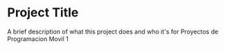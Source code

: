 
# Project Title

A brief description of what this project does and who it's for
Proyectos de Programacion Movil 1

